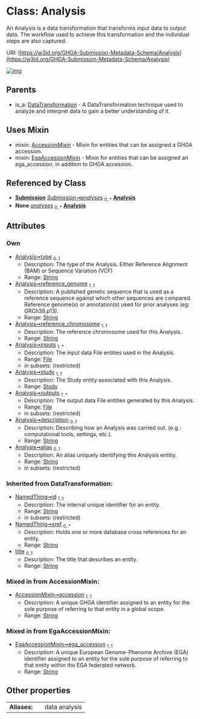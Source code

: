 
# Class: Analysis


An Analysis is a data transformation that transforms input data to output data. The workflow used to achieve this transformation and the individual steps are also captured.

URI: [https://w3id.org/GHGA-Submission-Metadata-Schema/Analysis](https://w3id.org/GHGA-Submission-Metadata-Schema/Analysis)


[![img](https://yuml.me/diagram/nofunky;dir:TB/class/[Submission],[Study],[File],[EgaAccessionMixin],[DataTransformation],[File]<outputs%201..*-%20[Analysis&#124;type:string%20%3F;reference_genome:string;reference_chromosome:string;description:string%20%3F;alias:string%20%3F;accession:string;ega_accession:string;title(i):string%20%3F;id(i):string;xref(i):string%20*],[Study]<study%201..1-%20[Analysis],[File]<inputs%201..*-%20[Analysis],[Submission]++-%20analyses%200..*>[Analysis],[Submission]-%20analyses(i)%200..*>[Analysis],[Analysis]uses%20-.->[AccessionMixin],[Analysis]uses%20-.->[EgaAccessionMixin],[DataTransformation]^-[Analysis],[AccessionMixin])](https://yuml.me/diagram/nofunky;dir:TB/class/[Submission],[Study],[File],[EgaAccessionMixin],[DataTransformation],[File]<outputs%201..*-%20[Analysis&#124;type:string%20%3F;reference_genome:string;reference_chromosome:string;description:string%20%3F;alias:string%20%3F;accession:string;ega_accession:string;title(i):string%20%3F;id(i):string;xref(i):string%20*],[Study]<study%201..1-%20[Analysis],[File]<inputs%201..*-%20[Analysis],[Submission]++-%20analyses%200..*>[Analysis],[Submission]-%20analyses(i)%200..*>[Analysis],[Analysis]uses%20-.->[AccessionMixin],[Analysis]uses%20-.->[EgaAccessionMixin],[DataTransformation]^-[Analysis],[AccessionMixin])

## Parents

 *  is_a: [DataTransformation](DataTransformation.md) - A DataTransformation technique used to analyze and interpret data to gain a better understanding of it.

## Uses Mixin

 *  mixin: [AccessionMixin](AccessionMixin.md) - Mixin for entities that can be assigned a GHGA accession.
 *  mixin: [EgaAccessionMixin](EgaAccessionMixin.md) - Mixin for entities that can be assigned an ega_accession, in addition to GHGA accession.

## Referenced by Class

 *  **[Submission](Submission.md)** *[Submission➞analyses](Submission_analyses.md)*  <sub>0..\*</sub>  **[Analysis](Analysis.md)**
 *  **None** *[analyses](analyses.md)*  <sub>0..\*</sub>  **[Analysis](Analysis.md)**

## Attributes


### Own

 * [Analysis➞type](Analysis_type.md)  <sub>0..1</sub>
     * Description: The type of the Analysis. Either Reference Alignment (BAM) or Sequence Variation (VCF)
     * Range: [String](types/String.md)
 * [Analysis➞reference_genome](Analysis_reference_genome.md)  <sub>1..1</sub>
     * Description: A published genetic sequence that is used as a reference sequence against which other sequences are compared. Reference genome(s) or annotation(s) used for prior analyses (eg: GRCh38.p13).
     * Range: [String](types/String.md)
 * [Analysis➞reference_chromosome](Analysis_reference_chromosome.md)  <sub>1..1</sub>
     * Description: The reference chromosome used for this Analysis.
     * Range: [String](types/String.md)
 * [Analysis➞inputs](Analysis_inputs.md)  <sub>1..\*</sub>
     * Description: The input data File entities used in the Analysis.
     * Range: [File](File.md)
     * in subsets: (restricted)
 * [Analysis➞study](Analysis_study.md)  <sub>1..1</sub>
     * Description: The Study entity associated with this Analysis.
     * Range: [Study](Study.md)
 * [Analysis➞outputs](Analysis_outputs.md)  <sub>1..\*</sub>
     * Description: The output data File entities generated by this Analysis.
     * Range: [File](File.md)
     * in subsets: (restricted)
 * [Analysis➞description](Analysis_description.md)  <sub>0..1</sub>
     * Description: Describing how an Analysis was carried out. (e.g.: computational tools, settings, etc.).
     * Range: [String](types/String.md)
 * [Analysis➞alias](Analysis_alias.md)  <sub>0..1</sub>
     * Description: An alias uniquely identifying this Analysis entitiy.
     * Range: [String](types/String.md)
     * in subsets: (restricted)

### Inherited from DataTransformation:

 * [NamedThing➞id](NamedThing_id.md)  <sub>1..1</sub>
     * Description: The internal unique identifier for an entity.
     * Range: [String](types/String.md)
     * in subsets: (restricted)
 * [NamedThing➞xref](NamedThing_xref.md)  <sub>0..\*</sub>
     * Description: Holds one or more database cross references for an entity.
     * Range: [String](types/String.md)
 * [title](title.md)  <sub>0..1</sub>
     * Description: The title that describes an entity.
     * Range: [String](types/String.md)

### Mixed in from AccessionMixin:

 * [AccessionMixin➞accession](AccessionMixin_accession.md)  <sub>1..1</sub>
     * Description: A unique GHGA identifier assigned to an entity for the sole purpose of referring to that entity in a global scope.
     * Range: [String](types/String.md)

### Mixed in from EgaAccessionMixin:

 * [EgaAccessionMixin➞ega_accession](EgaAccessionMixin_ega_accession.md)  <sub>1..1</sub>
     * Description: A unique European Genome-Phenome Archive (EGA) identifier assigned to an entity for the sole purpose of referring to that entity within the EGA federated network.
     * Range: [String](types/String.md)

## Other properties

|  |  |  |
| --- | --- | --- |
| **Aliases:** | | data analysis |

